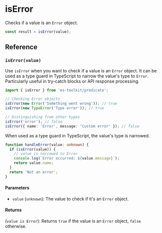 # isError

Checks if a value is an `Error` object.

```typescript
const result = isError(value);
```

## Reference

### `isError(value)`

Use `isError` when you want to check if a value is an `Error` object. It can be used as a type guard in TypeScript to narrow the value's type to `Error`. Particularly useful in try-catch blocks or API response processing.

```typescript
import { isError } from 'es-toolkit/predicate';

// Checking Error objects
isError(new Error('Something went wrong')); // true
isError(new TypeError('Type error')); // true

// Distinguishing from other types
isError('error'); // false
isError({ name: 'Error', message: 'Custom error' }); // false
```

When used as a type guard in TypeScript, the value's type is narrowed.

```typescript
function handleError(value: unknown) {
  if (isError(value)) {
    // value is narrowed to Error
    console.log(`Error occurred: ${value.message}`);
    return value.name;
  }
  return 'Not an error';
}
```

#### Parameters

- `value` (`unknown`): The value to check if it's an `Error` object.

#### Returns

(`value is Error`): Returns `true` if the value is an `Error` object, `false` otherwise.
